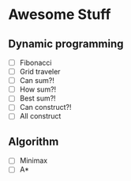 # Awesome Stuff

## Dynamic programming
- [ ] Fibonacci
- [ ] Grid traveler
- [ ] Can sum?!
- [ ] How sum?!
- [ ] Best sum?!
- [ ] Can construct?!
- [ ] All construct

## Algorithm
- [ ] Minimax
- [ ] A*
